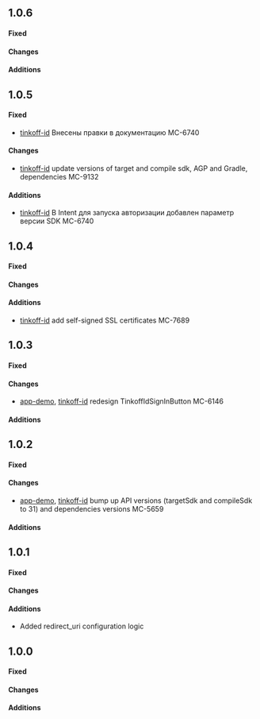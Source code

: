 ## 1.0.6

#### Fixed
#### Changes
#### Additions

## 1.0.5

#### Fixed

- [tinkoff-id] Внесены правки в документацию MC-6740

#### Changes

- [tinkoff-id] update versions of target and compile sdk, AGP and Gradle, dependencies MC-9132

#### Additions

- [tinkoff-id] В Intent для запуска авторизации добавлен параметр версии SDK MC-6740

## 1.0.4

#### Fixed
#### Changes
#### Additions
- [tinkoff-id] add self-signed SSL certificates MC-7689

## 1.0.3

#### Fixed
#### Changes
- [app-demo], [tinkoff-id] redesign TinkoffIdSignInButton MC-6146
#### Additions

## 1.0.2

#### Fixed
#### Changes
- [app-demo], [tinkoff-id] bump up API versions (targetSdk and compileSdk to 31) and dependencies versions MC-5659
#### Additions

## 1.0.1

#### Fixed
#### Changes
#### Additions
- Added redirect_uri configuration logic

## 1.0.0

#### Fixed
#### Changes
#### Additions

[app-demo]: app-demo
[tinkoff-id]: tinkoff-id
